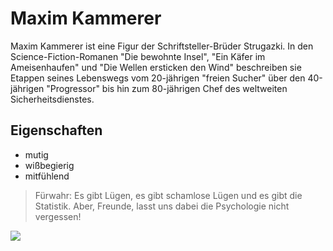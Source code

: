 # Maxim Kammerer

Maxim Kammerer ist eine Figur der Schriftsteller-Brüder Strugazki.
In den Science-Fiction-Romanen "Die bewohnte Insel", "Ein Käfer im Ameisenhaufen" und "Die Wellen ersticken den Wind" beschreiben sie Etappen seines Lebenswegs vom 20-jährigen "freien Sucher" über den 40-jährigen "Progressor" bis hin zum 80-jährigen Chef des weltweiten Sicherheitsdienstes.

## Eigenschaften
* mutig
* wißbegierig
* mitfühlend

> Fürwahr: Es gibt Lügen, es gibt schamlose Lügen und es gibt die Statistik.
> Aber, Freunde, lasst uns dabei die Psychologie nicht vergessen!

<img src='https://avataaars.io/?avatarStyle=Transparent&topType=ShortHairShortCurly&accessoriesType=Blank&hairColor=Blonde&facialHairType=Blank&clotheType=Hoodie&clotheColor=Black&eyeType=Default&eyebrowType=Default&mouthType=Smile&skinColor=Light'/>
